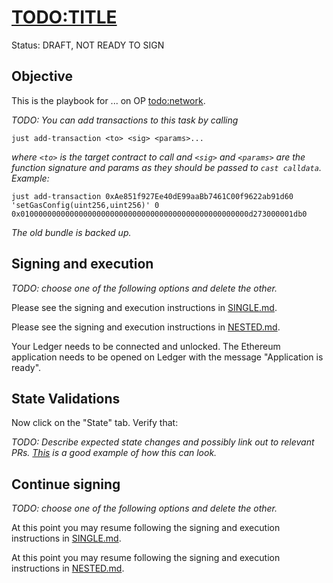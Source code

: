 # <TODO:TITLE>

Status: DRAFT, NOT READY TO SIGN

## Objective

This is the playbook for ... on OP <todo:network>.

_TODO: You can add transactions to this task by calling_
```
just add-transaction <to> <sig> <params>...
```
_where `<to>` is the target contract to call and `<sig>` and `<params>` are
the function signature and params as they should be passed to `cast calldata`.
Example:_
```
just add-transaction 0xAe851f927Ee40dE99aaBb7461C00f9622ab91d60 'setGasConfig(uint256,uint256)' 0 0x010000000000000000000000000000000000000000000000000d273000001db0
```
_The old bundle is backed up._


## Signing and execution

_TODO: choose one of the following options and delete the other._

Please see the signing and execution instructions in [SINGLE.md](../../../SINGLE.md).

Please see the signing and execution instructions in [NESTED.md](../../../NESTED.md).

Your Ledger needs to be connected and unlocked. The Ethereum
application needs to be opened on Ledger with the message "Application
is ready".

## State Validations

Now click on the "State" tab. Verify that:

_TODO: Describe expected state changes and possibly link out to relevant PRs.
[This](../../sep/2-op-extended-pause/README.md#32-validate-correctness-of-the-state-diff)
is a good example of how this can look._

## Continue signing

_TODO: choose one of the following options and delete the other._

At this point you may resume following the signing and execution instructions in [SINGLE.md](../../../SINGLE.md).

At this point you may resume following the signing and execution instructions in [NESTED.md](../../../NESTED.md).
